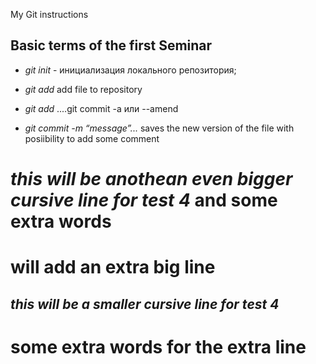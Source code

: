  My Git instructions

## Basic terms of the first Seminar

* *git init* - инициализация локального репозитория;

* *git add* add file to repository

* *git add* ....git commit -a или --amend

* *git commit -m “message”...* saves the new version of the file with posiibility to add some comment
#  *this will be anothean even bigger cursive line for test 4* and some extra words

# will add an extra big line
##  *this will be a smaller cursive line for test 4*

# some extra words for the extra line 
